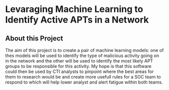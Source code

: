 # Levaraging Machine Learning to Identify Active APTs in a Network

## About this Project
The aim of this project is to create a pair of machine learning models: one of thes models will be used to identify the type of malicious activity going on in the network and the other will be used to identify the most likely APT groups to be responsible for this activity. My hope is that this software could then be used by CTI analysts to pinpoint where the best areas for them to research would be and create more usefull rules for a SOC team to respond to which will help lower analyst and alert fatigue within both teams.
